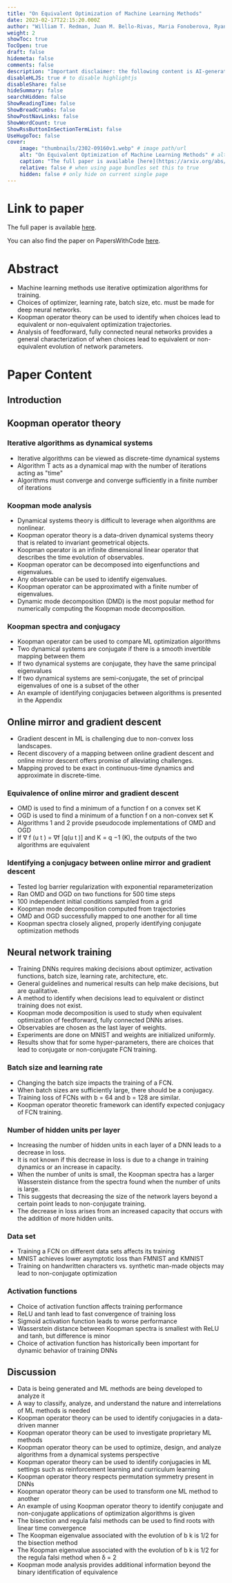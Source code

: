 ```yaml
---
title: "On Equivalent Optimization of Machine Learning Methods"
date: 2023-02-17T22:15:20.000Z
author: "William T. Redman, Juan M. Bello-Rivas, Maria Fonoberova, Ryan Mohr, Ioannis G. Kevrekidis and 1 others"
weight: 2
showToc: true
TocOpen: true
draft: false
hidemeta: false
comments: false
description: "Important disclaimer: the following content is AI-generated, please make sure to fact check the presented information by reading the full paper."
disableHLJS: true # to disable highlightjs
disableShare: false
hideSummary: false
searchHidden: false
ShowReadingTime: false
ShowBreadCrumbs: false
ShowPostNavLinks: false
ShowWordCount: true
ShowRssButtonInSectionTermList: false
UseHugoToc: false
cover:
    image: "thumbnails/2302-09160v1.webp" # image path/url
    alt: "On Equivalent Optimization of Machine Learning Methods" # alt text
    caption: "The full paper is available [here](https://arxiv.org/abs/2302.09160)." # display caption under cover
    relative: false # when using page bundles set this to true
    hidden: false # only hide on current single page
---
```


# Link to paper
The full paper is available [here](https://arxiv.org/abs/2302.09160).

You can also find the paper on PapersWithCode [here](https://paperswithcode.com/paper/on-equivalent-optimization-of-machine).

# Abstract
- Machine learning methods use iterative optimization algorithms for training.
- Choices of optimizer, learning rate, batch size, etc. must be made for deep neural networks.
- Koopman operator theory can be used to identify when choices lead to equivalent or non-equivalent optimization trajectories.
- Analysis of feedforward, fully connected neural networks provides a general characterization of when choices lead to equivalent or non-equivalent evolution of network parameters.

# Paper Content

## Introduction

## Koopman operator theory

### Iterative algorithms as dynamical systems
- Iterative algorithms can be viewed as discrete-time dynamical systems
- Algorithm T acts as a dynamical map with the number of iterations acting as "time"
- Algorithms must converge and converge sufficiently in a finite number of iterations

### Koopman mode analysis
- Dynamical systems theory is difficult to leverage when algorithms are nonlinear.
- Koopman operator theory is a data-driven dynamical systems theory that is related to invariant geometrical objects.
- Koopman operator is an infinite dimensional linear operator that describes the time evolution of observables.
- Koopman operator can be decomposed into eigenfunctions and eigenvalues.
- Any observable can be used to identify eigenvalues.
- Koopman operator can be approximated with a finite number of eigenvalues.
- Dynamic mode decomposition (DMD) is the most popular method for numerically computing the Koopman mode decomposition.

### Koopman spectra and conjugacy
- Koopman operator can be used to compare ML optimization algorithms
- Two dynamical systems are conjugate if there is a smooth invertible mapping between them
- If two dynamical systems are conjugate, they have the same principal eigenvalues
- If two dynamical systems are semi-conjugate, the set of principal eigenvalues of one is a subset of the other
- An example of identifying conjugacies between algorithms is presented in the Appendix

## Online mirror and gradient descent
- Gradient descent in ML is challenging due to non-convex loss landscapes.
- Recent discovery of a mapping between online gradient descent and online mirror descent offers promise of alleviating challenges.
- Mapping proved to be exact in continuous-time dynamics and approximate in discrete-time.

### Equivalence of online mirror and gradient descent
- OMD is used to find a minimum of a function f on a convex set K
- OGD is used to find a minimum of a function f on a non-convex set K
- Algorithms 1 and 2 provide pseudocode implementations of OMD and OGD
- If ∇ f (u t ) = ∇f [q(u t )] and K = q −1 (K), the outputs of the two algorithms are equivalent

### Identifying a conjugacy between online mirror and gradient descent
- Tested log barrier regularization with exponential reparameterization
- Ran OMD and OGD on two functions for 500 time steps
- 100 independent initial conditions sampled from a grid
- Koopman mode decomposition computed from trajectories
- OMD and OGD successfully mapped to one another for all time
- Koopman spectra closely aligned, properly identifying conjugate optimization methods

## Neural network training
- Training DNNs requires making decisions about optimizer, activation functions, batch size, learning rate, architecture, etc.
- General guidelines and numerical results can help make decisions, but are qualitative.
- A method to identify when decisions lead to equivalent or distinct training does not exist.
- Koopman mode decomposition is used to study when equivalent optimization of feedforward, fully connected DNNs arises.
- Observables are chosen as the last layer of weights.
- Experiments are done on MNIST and weights are initialized uniformly.
- Results show that for some hyper-parameters, there are choices that lead to conjugate or non-conjugate FCN training.

### Batch size and learning rate
- Changing the batch size impacts the training of a FCN.
- When batch sizes are sufficiently large, there should be a conjugacy.
- Training loss of FCNs with b = 64 and b = 128 are similar.
- Koopman operator theoretic framework can identify expected conjugacy of FCN training.

### Number of hidden units per layer
- Increasing the number of hidden units in each layer of a DNN leads to a decrease in loss.
- It is not known if this decrease in loss is due to a change in training dynamics or an increase in capacity.
- When the number of units is small, the Koopman spectra has a larger Wasserstein distance from the spectra found when the number of units is large.
- This suggests that decreasing the size of the network layers beyond a certain point leads to non-conjugate training.
- The decrease in loss arises from an increased capacity that occurs with the addition of more hidden units.

### Data set
- Training a FCN on different data sets affects its training
- MNIST achieves lower asymptotic loss than FMNIST and KMNIST
- Training on handwritten characters vs. synthetic man-made objects may lead to non-conjugate optimization

### Activation functions
- Choice of activation function affects training performance
- ReLU and tanh lead to fast convergence of training loss
- Sigmoid activation function leads to worse performance
- Wasserstein distance between Koopman spectra is smallest with ReLU and tanh, but difference is minor
- Choice of activation function has historically been important for dynamic behavior of training DNNs

## Discussion
- Data is being generated and ML methods are being developed to analyze it
- A way to classify, analyze, and understand the nature and interrelations of ML methods is needed
- Koopman operator theory can be used to identify conjugacies in a data-driven manner
- Koopman operator theory can be used to investigate proprietary ML methods
- Koopman operator theory can be used to optimize, design, and analyze algorithms from a dynamical systems perspective
- Koopman operator theory can be used to identify conjugacies in ML settings such as reinforcement learning and curriculum learning
- Koopman operator theory respects permutation symmetry present in DNNs
- Koopman operator theory can be used to transform one ML method to another
- An example of using Koopman operator theory to identify conjugate and non-conjugate applications of optimization algorithms is given
- The bisection and regula falsi methods can be used to find roots with linear time convergence
- The Koopman eigenvalue associated with the evolution of b k is 1/2 for the bisection method
- The Koopman eigenvalue associated with the evolution of b k is 1/2 for the regula falsi method when δ = 2
- Koopman mode analysis provides additional information beyond the binary identification of equivalence
